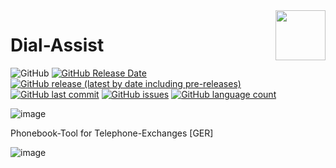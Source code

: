<img align="right" width="80" height="80" data-rmimg src="https://endev.at/content/projects/DialAssist/DialAssist_Logo_128.png">

# Dial-Assist

![GitHub](https://img.shields.io/github/license/TobiHatti/DialAssist)
[![GitHub Release Date](https://img.shields.io/github/release-date-pre/TobiHatti/DialAssist)](https://github.com/TobiHatti/DialAssist/releases)
[![GitHub release (latest by date including pre-releases)](https://img.shields.io/github/v/release/TobiHatti/DialAssist?include_prereleases)](https://github.com/TobiHatti/DialAssist/releases)
[![GitHub last commit](https://img.shields.io/github/last-commit/TobiHatti/DialAssist)](https://github.com/TobiHatti/DialAssist/commits/master)
[![GitHub issues](https://img.shields.io/github/issues-raw/TobiHatti/DialAssist)](https://github.com/TobiHatti/DialAssist/issues)
[![GitHub language count](https://img.shields.io/github/languages/count/TobiHatti/DialAssist)](https://github.com/TobiHatti/DialAssist)

![image](https://endev.at/content/projects/DialAssist/DialAssist_Banner_300.png)

Phonebook-Tool for Telephone-Exchanges [GER]

![image](https://endev.at/content/projects/DialAssist/projectImages/MainScreen.jpg)
